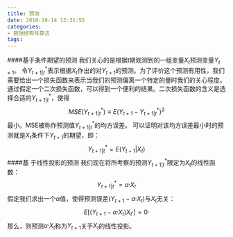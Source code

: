 ```yaml
---
title: 预测
date: 2018-10-14 12:31:55
categories:
- 数据结构与算法
tags:
---
```

####基于条件期望的预测
我们关心的是根据t期观测到的一组变量$X_t$预测变量$Y_{t+1}$。
令$Y^*_{t+1|t}$表示根据$X_t$作出的对$Y_{t+1}$的预测。为了评价这个预测有用性，我们需要给出一个损失函数来表示当我们的预测偏离一个特定的量时我们的关心程度。通过假定一个二次损失函数，可以得到一个便利的结果。二次损失函数的含义是选择合适的$Y^*_{t+1|t}$，使得
$$MSE(Y^*_{t+1|t})\equiv E(Y_{t+1} - Y^*_{t+1|t})^2$$
最小。MSE被称作预测值$Y^*_{t+1|t}$的均方误差。
可以证明对该均方误差最小时的预测就是$X_t$条件下$Y_{t+1}$的期望，即：
$$Y^*_{t+1|t} =E(Y_{t+1}|X_t)$$
####基 于线性投影的预测
我们现在将所考察的预测$Y^*_{t+1|t}$限定为$X_t$的线性函数：
$$Y^*_{t+1|t} = \alpha^,X_t$$
假定我们求出一个$\alpha$值，使得预测误差($Y_{t+1} - \alpha^,X_t$)与$X_t$无关：
$$E[(Y_{t+1} - \alpha^,X_t)X^,_t] = 0^,$$
那么，则预测$\alpha^,X_t$称为$Y_{t+1}$关于$X_t$的线性投影。
